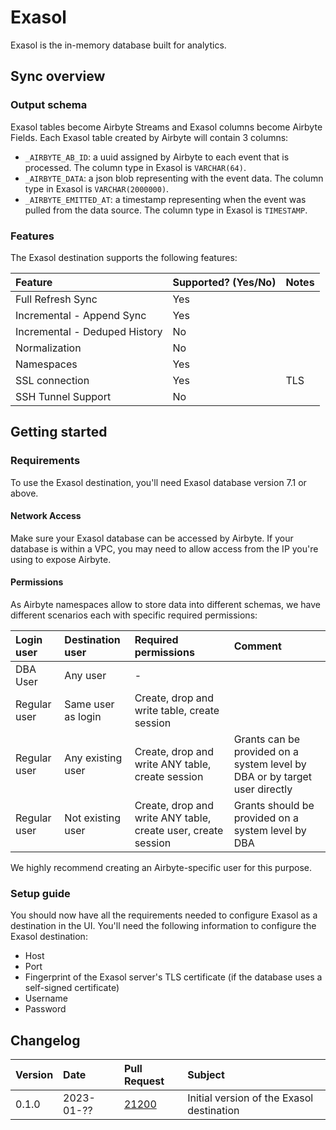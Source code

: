 # Exasol

Exasol is the in-memory database built for analytics.

## Sync overview

### Output schema

Exasol tables become Airbyte Streams and Exasol columns become Airbyte Fields. Each Exasol table created by Airbyte will contain 3 columns:

* `_AIRBYTE_AB_ID`: a uuid assigned by Airbyte to each event that is processed. The column type in Exasol is `VARCHAR(64)`.
* `_AIRBYTE_DATA`: a json blob representing with the event data. The column type in Exasol is `VARCHAR(2000000)`.
* `_AIRBYTE_EMITTED_AT`: a timestamp representing when the event was pulled from the data source. The column type in Exasol is `TIMESTAMP`.

### Features

The Exasol destination supports the following features:

| Feature | Supported? (Yes/No) | Notes |
| :--- | :--- | :--- |
| Full Refresh Sync | Yes |  |
| Incremental - Append Sync | Yes |  |
| Incremental - Deduped History | No |  |
| Normalization | No |  |
| Namespaces | Yes |  |
| SSL connection | Yes | TLS |
| SSH Tunnel Support | No |  |

## Getting started

### Requirements

To use the Exasol destination, you'll need Exasol database version 7.1 or above.

#### Network Access

Make sure your Exasol database can be accessed by Airbyte. If your database is within a VPC, you may need to allow access from the IP you're using to expose Airbyte.

#### **Permissions**

As Airbyte namespaces allow to store data into different schemas, we have different scenarios each with specific required permissions:

| Login user | Destination user | Required permissions | Comment |
| :--- | :--- | :--- | :--- |
| DBA User | Any user | - |  |
| Regular user | Same user as login | Create, drop and write table, create session |  |
| Regular user | Any existing user | Create, drop and write ANY table, create session | Grants can be provided on a system level by DBA or by target user directly |
| Regular user | Not existing user | Create, drop and write ANY table, create user, create session | Grants should be provided on a system level by DBA |

We highly recommend creating an Airbyte-specific user for this purpose.

### Setup guide

You should now have all the requirements needed to configure Exasol as a destination in the UI. You'll need the following information to configure the Exasol destination:

* Host
* Port
* Fingerprint of the Exasol server's TLS certificate (if the database uses a self-signed certificate)
* Username
* Password

## Changelog

| Version | Date       | Pull Request                                             | Subject                                   |
|:--------|:-----------|:---------------------------------------------------------|:------------------------------------------|
| 0.1.0   | 2023-01-?? | [21200](https://github.com/airbytehq/airbyte/pull/21200) | Initial version of the Exasol destination |
